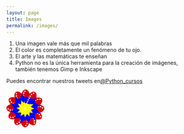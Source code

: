 ```yaml
---
layout: page
title: Images
permalink: /images/
---
```


1. Una imagen vale más que mil palabras
2. El color es completamente un fenómeno de tu ojo.
3. El arte y las matemáticas te enseñan
4. Python no es la única herramienta para la creación de imágenes, también tenemos Gimp e Inkscape


Puedes encontrar nuestros tweets en[@Python_cursos](https://twitter.com/Python_cursos)


<a href="/pdfs/Curso_de_imagenes_colores.pdf" class="image fit"  type="application/pdf" ><img src="/img/bandera.png" alt=""></a>

